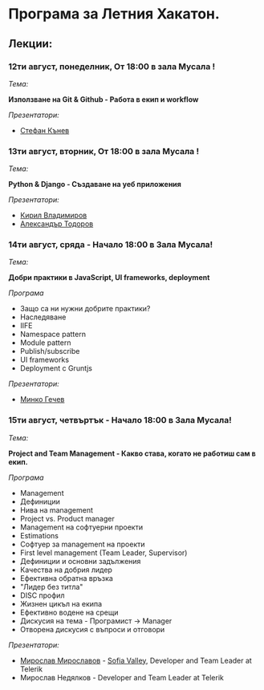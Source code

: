 # Програма за Летния Хакатон.

## Лекции:

### 12ти август, понеделник, От 18:00 в зала Мусала !

_Тема:_

__Използване на Git & Github - Работа в екип и workflow__

_Презентатори:_

* [Стефан Кънев](http://skanev.com/)

### 13ти август, вторник, От 18:00 в зала Мусала !

_Тема:_

__Python & Django - Създаване на уеб приложения__

_Презентатори:_

* [Кирил Владимиров](https://github.com/Vladimiroff)
* [Александър Тодоров](http://atodorov.org/)

### 14ти август, сряда - Начало 18:00 в Зала Мусала!

_Тема:_

__Добри практики в JavaScript, UI frameworks, deployment__

_Програма_
* Защо са ни нужни добрите практики?
* Наследяване
* IIFE
* Namespace pattern
* Module pattern
* Publish/subscribe
* UI frameworks
* Deployment с Gruntjs

_Презентатори:_

* [Минко Гечев](http://blog.mgechev.com/)


### 15ти август, четвъртък - Начало 18:00 в Зала Мусала!

_Тема:_

__Project and Team Management - Какво става, когато не работиш сам в екип.__

_Програма_
* Management
 * Дефиниции
 * Нива на management
 * Project vs. Product manager
 * Management на софтуерни проекти
 * Estimations
 * Софтуер за management на проекти
* First level management (Team Leader, Supervisor)
 * Дефиниции и основни задължения
 * Качества на добрия лидер
  * Ефективна обратна връзка
  * "Лидер без титла"
  * DISC профил
 * Жизнен цикъл на екипа
* Ефективно водене на срещи
* Дискусия на тема - Програмист -> Manager
* Отворена дискусия с въпроси и отговори

_Презентатори:_

* [Мирослав Мирославов](https://twitter.com/mmiroslavov) - [Sofia Valley](http://sofiavalley.com), Developer and Team Leader at Telerik
* Мирослав Недялков - Developer and Team Leader at Telerik
